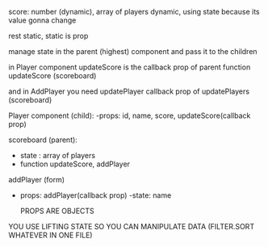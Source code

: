 score: number (dynamic), array of players dynamic, using state because its value gonna change

rest static, static is prop

manage state in the parent (highest) component and pass it to the children

in Player component updateScore is the callback prop of parent function updateScore (scoreboard)

and in AddPlayer you need updatePlayer callback prop of updatePlayers (scoreboard)

Player component (child):
-props: id, name, score, updateScore(callback prop)

scoreboard (parent):

- state : array of players
- function updateScore, addPlayer

addPlayer (form)

- props: addPlayer(callback prop)
  -state: name

  PROPS ARE OBJECTS

YOU USE LIFTING STATE SO YOU CAN MANIPULATE DATA (FILTER.SORT WHATEVER IN ONE FILE)
